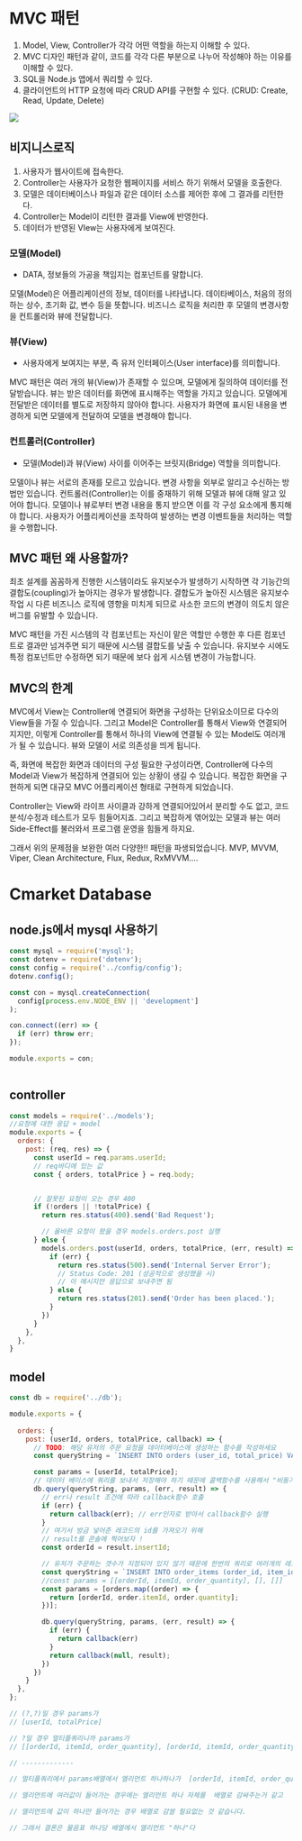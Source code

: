 # MVC 패턴

1. Model, View, Controller가 각각 어떤 역할을 하는지 이해할 수 있다.
2. MVC 디자인 패턴과 같이, 코드를 각각 다른 부분으로 나누어 작성해야 하는 이유를 이해할 수 있다.
1. SQL을 Node.js 앱에서 쿼리할 수 있다.
2. 클라이언트의 HTTP 요청에 따라 CRUD API를 구현할 수 있다. (CRUD: Create, Read, Update, Delete)

![](https://velog.velcdn.com/images/jjabsu/post/fc19ed71-ddf6-4269-9cbb-23425751e996/image.jpeg)



## 비지니스로직
1. 사용자가 웹사이트에 접속한다.
2. Controller는 사용자가 요청한 웹페이지를 서비스 하기 위해서 모델을 호출한다.
3. 모델은 데이터베이스나 파일과 같은 데이터 소스를 제어한 후에 그 결과를 리턴한다.
4. Controller는 Model이 리턴한 결과를 View에 반영한다.
5. 데이터가 반영된 VIew는 사용자에게 보여진다.

### 모델(Model)
- DATA, 정보들의 가공을 책임지는 컴포넌트를 말합니다.

모델(Model)은 어플리케이션의 정보, 데이터를 나타냅니다. 데이타베이스, 처음의 정의하는 상수, 초기화 값, 변수 등을 뜻합니다. 비즈니스 로직을 처리한 후 모델의 변경사항을 컨트롤러와 뷰에 전달합니다.


### 뷰(View)
- 사용자에게 보여지는 부분, 즉 유저 인터페이스(User interface)를 의미합니다.

MVC 패턴은 여러 개의 뷰(View)가 존재할 수 있으며, 모델에게 질의하여 데이터를 전달받습니다. 뷰는 받은 데이터를 화면에 표시해주는 역할을 가지고 있습니다. 모델에게 전달받은 데이터를 별도로 저장하지 않아야 합니다. 사용자가 화면에 표시된 내용을 변경하게 되면 모델에게 전달하여 모델을 변경해야 합니다.


###  컨트롤러(Controller)
- 모델(Model)과 뷰(View) 사이를 이어주는 브릿지(Bridge) 역할을 의미합니다.

모델이나 뷰는 서로의 존재를 모르고 있습니다. 변경 사항을 외부로 알리고 수신하는 방법만 있습니다. 컨트롤러(Controller)는 이를 중재하기 위해 모델과 뷰에 대해 알고 있어야 합니다. 모델이나 뷰로부터 변경 내용을 통지 받으면 이를 각 구성 요소에게 통지해야 합니다. 사용자가 어플리케이션을 조작하여 발생하는 변경 이벤트들을 처리하는 역할을 수행합니다.



## MVC 패턴 왜 사용할까?

최초 설계를 꼼꼼하게 진행한 시스템이라도 유지보수가 발생하기 시작하면 각 기능간의 결합도(coupling)가 높아지는 경우가 발생합니다. 결합도가 높아진 시스템은 유지보수 작업 시 다른 비즈니스 로직에 영향을 미치게 되므로 사소한 코드의 변경이 의도치 않은 버그를 유발할 수 있습니다.

MVC 패턴을 가진 시스템의 각 컴포넌트는 자신이 맡은 역할만 수행한 후 다른 컴포넌트로 결과만 넘겨주면 되기 때문에 시스템 결합도를 낮출 수 있습니다. 유지보수 시에도 특정 컴포넌트만 수정하면 되기 때문에 보다 쉽게 시스템 변경이 가능합니다.


## MVC의 한계
MVC에서 View는 Controller에 연결되어 화면을 구성하는 단위요소이므로 다수의 View들을 가질 수 있습니다. 그리고 Model은 Controller를 통해서 View와 연결되어지지만, 이렇게 Controller를 통해서 하나의 View에 연결될 수 있는 Model도 여러개가 될 수 있습니다.
뷰와 모델이 서로 의존성을 띄게 됩니다.

즉, 화면에 복잡한 화면과 데이터의 구성 필요한 구성이라면, Controller에 다수의 Model과 View가 복잡하게 연결되어 있는 상황이 생길 수 있습니다.
복잡한 화면을 구현하게 되면 대규모 MVC 어플리케이션 형태로 구현하게 되었습니다.

Controller는 View와 라이프 사이클과 강하게 연결되어있어서 분리할 수도 없고, 코드 분석/수정과 테스트가 모두 힘들어지죠. 그리고 복잡하게 엮어있는 모델과 뷰는 여러 Side-Effect를 불러와서 프로그램 운영을 힘들게 하지요.

그래서 위의 문제점을 보완한 여러 다양한!! 패턴을 파생되었습니다.
MVP, MVVM, Viper, Clean Architecture, Flux, Redux, RxMVVM….

# Cmarket Database

## node.js에서 mysql 사용하기
```jsx
const mysql = require('mysql');
const dotenv = require('dotenv');
const config = require('../config/config');
dotenv.config();

const con = mysql.createConnection(
  config[process.env.NODE_ENV || 'development']
);

con.connect((err) => {
  if (err) throw err;
});

module.exports = con;
 
```
## controller
```jsx
const models = require('../models');
//요청에 대한 응답 + model
module.exports = {
  orders: {
    post: (req, res) => {
      const userId = req.params.userId;
      // req바디에 있는 값
      const { orders, totalPrice } = req.body;


      // 잘못된 요청이 오는 경우 400
      if (!orders || !totalPrice) {
        return res.status(400).send('Bad Request');

        // 올바른 요청이 왔을 경우 models.orders.post 실행
      } else {
        models.orders.post(userId, orders, totalPrice, (err, result) => {
          if (err) {
            return res.status(500).send('Internal Server Error');
            // Status Code: 201 (성공적으로 생성했을 시)
            // 이 메시지만 응답으로 보내주면 됨
          } else {
            return res.status(201).send('Order has been placed.');
          }
        })
      }
    },
  },
}
```
## model
```jsx
const db = require('../db');

module.exports = {
  
  orders: {
    post: (userId, orders, totalPrice, callback) => {
      // TODO: 해당 유저의 주문 요청을 데이터베이스에 생성하는 함수를 작성하세요
      const queryString = `INSERT INTO orders (user_id, total_price) VALUES (?,?)`;

      const params = [userId, totalPrice];
      // 데이터 베이스에 쿼리를 보내서 저장해야 하기 때문에 콜백함수를 사용해서 "비동기"로 작성 한다 
      db.query(queryString, params, (err, result) => {
        // err나 result 조건에 따라 callback함수 호출
        if (err) { 
          return callback(err); // err인자로 받아서 callback함수 실행
        }
        // 여기서 방금 넣어준 레코드의 id를 가져오기 위해 
        // result를 콘솔에 찍어보자 ! 
        const orderId = result.insertId;

        // 유저가 주문하는 갯수가 지정되어 있지 않기 때문에 한번의 쿼리로 여러개의 레코드를 생성 할 때 ? 하나를 이용한다 
        const queryString = `INSERT INTO order_items (order_id, item_id, order_quantity) VALUES ?`;
        //const params = [[orderId, itemId, order_quantity], [], []] 
        const params = [orders.map((order) => {
          return [orderId, order.itemId, order.quantity];
        })];

        db.query(queryString, params, (err, result) => {
          if (err) {
            return callback(err)
          }
          return callback(null, result);
        })
      })
    }
  },
};

```
```jsx
// (?,?)일 경우 params가
// [userId, totalPrice] 

// ?일 경우 멀티플쿼리니까 params가
// [[orderId, itemId, order_quantity], [orderId, itemId, order_quantity], [orderId, itemId, order_quantity]] 

// -------------

// 멀티플쿼리에서 params배열에서 엘리먼트 하나하나가  [orderId, itemId, order_quantity]이고 

// 엘리먼트에 여러값이 들어가는 경우에는 엘리먼트 하나 자체를  배열로 감싸주는거 같고

// 엘리먼트에 값이 하나만 들어가는 경우 배열로 감쌀 필요없는 것 같습니다.

// 그래서 결론은 물음표 하나당 배열에서 엘리먼트 "하나"다
```

